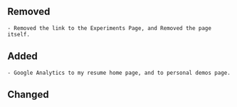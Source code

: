 ## Removed
    - Removed the link to the Experiments Page, and Removed the page itself.


## Added
    - Google Analytics to my resume home page, and to personal demos page.


## Changed

